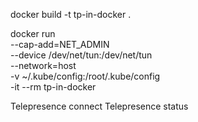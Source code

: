 docker build -t tp-in-docker .

 docker run \
  --cap-add=NET_ADMIN \
  --device /dev/net/tun:/dev/net/tun \
  --network=host \
  -v ~/.kube/config:/root/.kube/config \
  -it --rm tp-in-docker
  
  
  Telepresence connect
  Telepresence status
